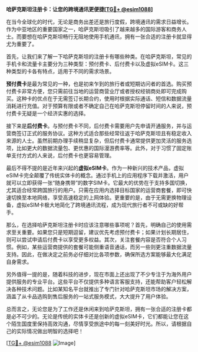**哈萨克斯坦注册卡：让您的跨境通讯更便捷[[TG💪+ @esim1088](https://t.me/s/esim1088)]**

在当今全球化的时代，无论是商务出差还是旅行度假，跨境通讯的需求日益增长。作为中亚地区的重要国家之一，哈萨克斯坦吸引了越来越多的国际游客和商务人士。而要想在哈萨克斯坦畅行无阻地使用手机通讯，拥有一张合适的注册卡就显得尤为重要了。

首先，让我们来了解一下哈萨克斯坦的注册卡有哪些种类。在哈萨克斯坦，常见的手机卡和流量卡主要分为三种类型：预付费卡、后付费卡以及虚拟eSIM卡。这三种类型的卡各有特点，适用于不同的需求场景。

**预付费卡**是最为常见的一种，也是初来乍到的旅行者或短期访问者的首选。购买预付费卡非常方便，您只需前往当地的运营商营业厅或者授权经销商处即可完成购买。这种卡的优点在于无需签订长期合约，使用时根据实际通话、短信和数据流量消耗进行充值。对于预算有限或者不确定自己在哈萨克斯坦停留时间的人来说，预付费卡无疑是一个经济实惠的选择。

接下来是**后付费卡**。与预付费卡不同，后付费卡需要用户先申请开通服务，并与运营商签订正式的服务协议。这种方式适合那些经常往返于哈萨克斯坦且有稳定收入来源的人士。虽然前期办理手续稍显复杂，但后付费卡通常提供更加灵活的服务选项，比如更大的数据流量包、更优惠的国际漫游费率等。此外，对于习惯了固定账单支付方式的人来说，后付费卡也更容易管理。

最后不得不提的是近年来兴起的**虚拟eSIM卡**。作为一种新兴的技术产品，虚拟eSIM卡完全颠覆了传统实体卡的概念。通过手机上的应用程序下载并激活，用户就可以立即获得一张“随身携带”的数字SIM卡。它最大的优势在于支持多国切换，尤其适合经常跨国旅行的用户。只需在应用内选择目标国家的运营商套餐，即可快速切换至本地网络，享受高速稳定的上网体验。更重要的是，由于无需更换物理设备，虚拟eSIM卡极大地简化了跨境通讯流程，成为现代旅行者不可或缺的好帮手。

那么，在选择哈萨克斯坦注册卡时应该注意哪些事项呢？首先，明确自己的使用需求至关重要。如果您只是短期逗留，建议优先考虑预付费卡；如果计划长期居住，则可以尝试申请后付费卡以享受更多权益。其次，关注套餐内容是否符合个人习惯。例如，某些运营商提供的套餐可能侧重语音通话，而另一些则更注重数据流量支持。因此，在做决定之前务必仔细对比各项参数，确保所选方案能够最大化满足自身需求。

另外值得一提的是，随着科技的进步，现在市面上还出现了不少专注于为海外用户提供服务的专业平台。这些平台不仅提供多种语言客服支持，还能帮助客户轻松解决各种技术问题。比如某知名平台就推出了专门针对哈萨克斯坦市场的解决方案，涵盖了从卡品选购到售后服务的一站式服务模式，大大提升了用户体验。

总而言之，无论您是为了工作还是休闲来到哈萨克斯坦，拥有一张合适的注册卡都是必不可少的。无论是传统的实体卡还是创新的虚拟eSIM卡，它们都能让您在这个陌生国度里保持高效沟通，尽情享受旅途中的每一刻美好时光。所以，请根据自己的实际情况做出明智的选择吧！

[[TG💪+ @esim1088](https://t.me/s/esim1088) ![Image](https://i.postimg.cc/4NQfJmqS/Snipaste-2025-05-13-00-14-12.png)]